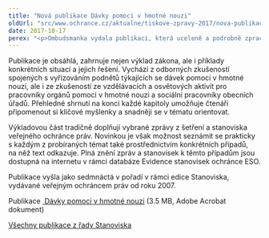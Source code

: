 ```yaml
---
title: "Nová publikace Dávky pomoci v hmotné nouzi"
oldUrl: "src/www.ochrance.cz/aktualne/tiskove-zpravy-2017/nova-publikace-davky-pomoci-v-hmotne-nouzi"
date: 2017-10-17
perex: "<p>Ombudsmanka vydala publikaci, která uceleně a podrobně zpracovává problematiku dávek pomoci v hmotné nouzi. Shrnuje a zobecňuje v ní zásadní stanoviska, která veřejný ochránce práv formuloval od roku 2007 za dobu účinnosti zákona o pomoci v hmotné nouzi. Vychází přitom z více než 3 500 vyřízených podnětů týkajících se dávek pomoci v hmotné nouzi.</p>"
---
```


<!-- imported from the old website -->

<p>Publikace je obsáhlá, zahrnuje nejen výklad zákona, ale i příklady konkrétních situací a jejich řešení. Vychází z odborných zkušeností spojených s vyřizováním podnětů týkajících se dávek pomoci v hmotné nouzi, ale i ze zkušeností ze vzdělávacích a osvětových aktivit pro pracovníky orgánů pomoci v hmotné nouzi a sociální pracovníky obecních úřadů. Přehledné shrnutí na konci každé kapitoly umožňuje čtenáři připomenout si klíčové myšlenky a snadněji se v tématu orientovat.</p> <p>Výkladovou část tradičně doplňují vybrané zprávy z šetření a stanoviska veřejného ochránce práv. Novinkou je však možnost seznámit se prakticky s každým z probíraných témat také prostřednictvím konkrétních případů, na něž text odkazuje. Plná znění zpráv a stanovisek k těmto případům jsou dostupná na internetu v rámci databáze Evidence stanovisek ochránce ESO.</p><p> Publikace vyšla jako sedmnáctá v pořadí v rámci edice Stanoviska, vydávané veřejným ochráncem práv od roku 2007.</p><p>Publikace <a title="Otevření do nového okna" href="https://www.ochrance.cz/fileadmin/user_upload/Publikace/sborniky_stanoviska/Sbornik_Davky-pomoci-HN.pdf" target="_blank"><img alt="" src="https://www.ochrance.cz/typo3/ext/od_linkdesc/icons/pdf.gif" class="od_linkdesc_icon" /> Dávky pomoci v hmotné nouzi</a> (3.5 MB, Adobe Acrobat dokument)</p><p><a href="https://www.ochrance.cz/dalsi-aktivity/publikace/sborniky-stanoviska/">Všechny publikace z řady Stanoviska</a></p>
